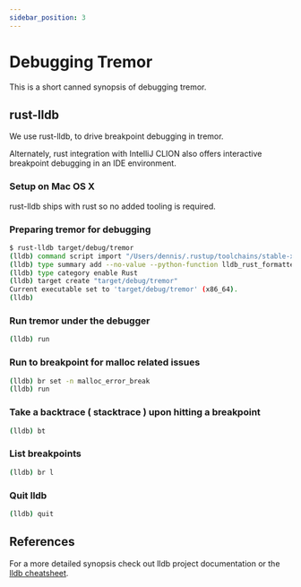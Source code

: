 ```yaml
---
sidebar_position: 3
---
```


# Debugging Tremor

This is a short canned synopsis of debugging tremor.

## rust-lldb

We use rust-lldb, to drive breakpoint debugging in tremor.

Alternately, rust integration with IntelliJ CLION also offers interactive breakpoint debugging in an IDE environment.

### Setup on Mac OS X

rust-lldb ships with rust so no added tooling is required.

### Preparing tremor for debugging

```bash
$ rust-lldb target/debug/tremor
(lldb) command script import "/Users/dennis/.rustup/toolchains/stable-x86_64-apple-darwin/lib/rustlib/etc/lldb_rust_formatters.py"
(lldb) type summary add --no-value --python-function lldb_rust_formatters.print_val -x ".*" --category Rust
(lldb) type category enable Rust
(lldb) target create "target/debug/tremor"
Current executable set to 'target/debug/tremor' (x86_64).
(lldb)
```

### Run tremor under the debugger

```bash
(lldb) run
```

### Run to breakpoint for malloc related issues

```bash
(lldb) br set -n malloc_error_break
(lldb) run
```

### Take a backtrace ( stacktrace ) upon hitting a breakpoint

```bash
(lldb) bt
```

### List breakpoints

```bash
(lldb) br l
```

### Quit lldb

```bash
(lldb) quit
```

## References

For a more detailed synopsis check out lldb project documentation or the [lldb cheatsheet](https://www.nesono.com/sites/default/files/lldb%20cheat%20sheet.pdf).
